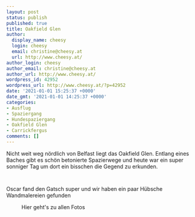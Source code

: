 ```yaml
---
layout: post
status: publish
published: true
title: Oakfield Glen
author:
  display_name: cheesy
  login: cheesy
  email: christine@cheesy.at
  url: http://www.cheesy.at/
author_login: cheesy
author_email: christine@cheesy.at
author_url: http://www.cheesy.at/
wordpress_id: 42952
wordpress_url: http://www.cheesy.at/?p=42952
date: '2021-01-01 15:25:37 +0000'
date_gmt: '2021-01-01 14:25:37 +0000'
categories:
- Ausflug
- Spaziergang
- Hundespaziergang
- Oakfield Glen
- Carrickfergus
comments: []
---
```

<!-- wp:paragraph -->
Nicht weit weg nördlich von Belfast liegt das Oakfield Glen. Entlang eines Baches gibt es schön betonierte Spazierwege und heute war ein super sonniger Tag um dort ein bisschen die Gegend zu erkunden.
<!-- /wp:paragraph -->
<!-- wp:image {"id":42940} -->
<figure class="wp-block-image"><img src="{% link _fotos/ausfluege/2021-2/oakfield-glen/Oakfield-Glen-003.jpg %}" alt="" class="wp-image-42940"></figure>
<!-- /wp:image -->
<!-- wp:image {"id":42946} -->
<figure class="wp-block-image"><img src="{% link _fotos/ausfluege/2021-2/oakfield-glen/Oakfield-Glen-009.jpg %}" alt="" class="wp-image-42946"></figure>
<!-- /wp:image -->
<!-- wp:paragraph -->
Oscar fand den Gatsch super und wir haben ein paar Hübsche Wandmalereien gefunden
<!-- /wp:paragraph -->
<!-- wp:image {"id":42945,"linkDestination":"custom"} -->
<figure class="wp-block-image"><a href="http://www.cheesy.at/fotos/ausfluege/2021-2/oakfield-glen/"><img src="{% link _fotos/ausfluege/2021-2/oakfield-glen/Oakfield-Glen-008.jpg %}" alt="" class="wp-image-42945"></a><br>
<figcaption>Hier geht's zu allen Fotos</figcaption>
</figure>
<!-- /wp:image -->
